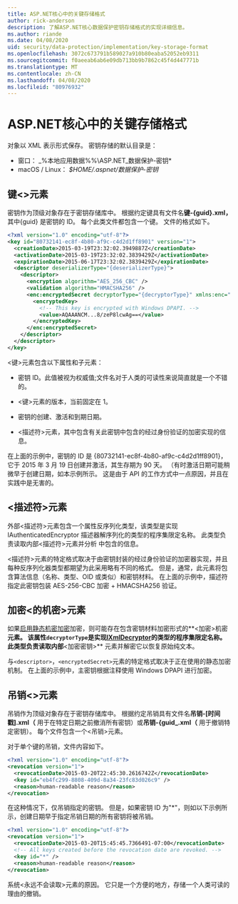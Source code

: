 ```yaml
---
title: ASP.NET核心中的关键存储格式
author: rick-anderson
description: 了解ASP.NET核心数据保护密钥存储格式的实现详细信息。
ms.author: riande
ms.date: 04/08/2020
uid: security/data-protection/implementation/key-storage-format
ms.openlocfilehash: 3072c673791b589027a910b80eaba52052eb9311
ms.sourcegitcommit: f0aeeab6ab6e09db713bb9b7862c45f4d447771b
ms.translationtype: MT
ms.contentlocale: zh-CN
ms.lasthandoff: 04/08/2020
ms.locfileid: "80976932"
---
```

# <a name="key-storage-format-in-aspnet-core"></a>ASP.NET核心中的关键存储格式

<a name="data-protection-implementation-key-storage-format"></a>

对象以 XML 表示形式保存。 密钥存储的默认目录是：

* 窗口： _%本地应用数据%%\ASP.NET_数据保护-密钥\*
* macOS / Linux： *$HOME/.aspnet/数据保护-密钥*

## <a name="the-key-element"></a>键\<>元素

密钥作为顶级对象存在于密钥存储库中。 根据约定键具有文件名**键-{guid}.xml，** 其中{guid} 是密钥的 ID。 每个此类文件都包含一个键。 文件的格式如下。

```xml
<?xml version="1.0" encoding="utf-8"?>
<key id="80732141-ec8f-4b80-af9c-c4d2d1ff8901" version="1">
  <creationDate>2015-03-19T23:32:02.3949887Z</creationDate>
  <activationDate>2015-03-19T23:32:02.3839429Z</activationDate>
  <expirationDate>2015-06-17T23:32:02.3839429Z</expirationDate>
  <descriptor deserializerType="{deserializerType}">
    <descriptor>
      <encryption algorithm="AES_256_CBC" />
      <validation algorithm="HMACSHA256" />
      <enc:encryptedSecret decryptorType="{decryptorType}" xmlns:enc="...">
        <encryptedKey>
          <!-- This key is encrypted with Windows DPAPI. -->
          <value>AQAAANCM...8/zeP8lcwAg==</value>
        </encryptedKey>
      </enc:encryptedSecret>
    </descriptor>
  </descriptor>
</key>
```

\<键>元素包含以下属性和子元素：

* 密钥 ID。此值被视为权威值;文件名对于人类的可读性来说简直就是一个不错的。

* \<键>元素的版本，当前固定在 1。

* 密钥的创建、激活和到期日期。

* \<描述符>元素，其中包含有关此密钥中包含的经过身份验证的加密实现的信息。

在上面的示例中，密钥的 ID 是 {80732141-ec8f-4b80-af9c-c4d2d1ff8901}，它于 2015 年 3 月 19 日创建并激活，其生存期为 90 天。 （有时激活日期可能稍微早于创建日期，如本示例所示。 这是由于 API 的工作方式中一点原因，并且在实践中是无害的。

## <a name="the-descriptor-element"></a>\<描述符>元素

外部\<描述符>元素包含一个属性反序列化类型，该类型是实现 IAuthenticatedEncryptor 描述器解序列化的类型的程序集限定名称。 此类型负责读取内部\<描述符>元素并分析 中包含的信息。

\<描述符>元素的特定格式取决于由密钥封装的经过身份验证的加密器实现，并且每种反序列化器类型都期望为此采用略有不同的格式。 但是，通常，此元素将包含算法信息（名称、类型、OID 或类似）和密钥材料。 在上面的示例中，描述符指定此密钥包装 AES-256-CBC 加密 + HMACSHA256 验证。

## <a name="the-encryptedsecret-element"></a>加密\<的机密>元素

如果[启用静态机密加密](xref:security/data-protection/implementation/key-encryption-at-rest)加密，则可能存在包含密钥材料加密形式的**&lt;加密&gt;机密**元素。 该属性`decryptorType`是实现[IXmlDecryptor](/dotnet/api/microsoft.aspnetcore.dataprotection.xmlencryption.ixmldecryptor)的类型的程序集限定名称。 此类型负责读取内部**&lt;加密密钥&gt;** 元素并解密它以恢复原始纯文本。

与`<descriptor>`，`<encryptedSecret>`元素的特定格式取决于正在使用的静态加密机制。 在上面的示例中，主密钥根据注释使用 Windows DPAPI 进行加密。

## <a name="the-revocation-element"></a>吊销\<>元素

吊销作为顶级对象存在于密钥存储库中。 根据约定吊销具有文件名**吊销-[时间戳].xml（** 用于在特定日期之前撤消所有密钥）或**吊销-{guid_.xml（** 用于撤销特定密钥）。 每个文件包含一个\<吊销>元素。

对于单个键的吊销，文件内容如下。

```xml
<?xml version="1.0" encoding="utf-8"?>
<revocation version="1">
  <revocationDate>2015-03-20T22:45:30.2616742Z</revocationDate>
  <key id="eb4fc299-8808-409d-8a34-23fc83d026c9" />
  <reason>human-readable reason</reason>
</revocation>
```

在这种情况下，仅吊销指定的密钥。 但是，如果密钥 ID 为"*"，则如以下示例所示，创建日期早于指定吊销日期的所有密钥将被吊销。

```xml
<?xml version="1.0" encoding="utf-8"?>
<revocation version="1">
  <revocationDate>2015-03-20T15:45:45.7366491-07:00</revocationDate>
  <!-- All keys created before the revocation date are revoked. -->
  <key id="*" />
  <reason>human-readable reason</reason>
</revocation>
```

系统\<永远不会读取>元素的原因。 它只是一个方便的地方，存储一个人类可读的理由的撤销。

